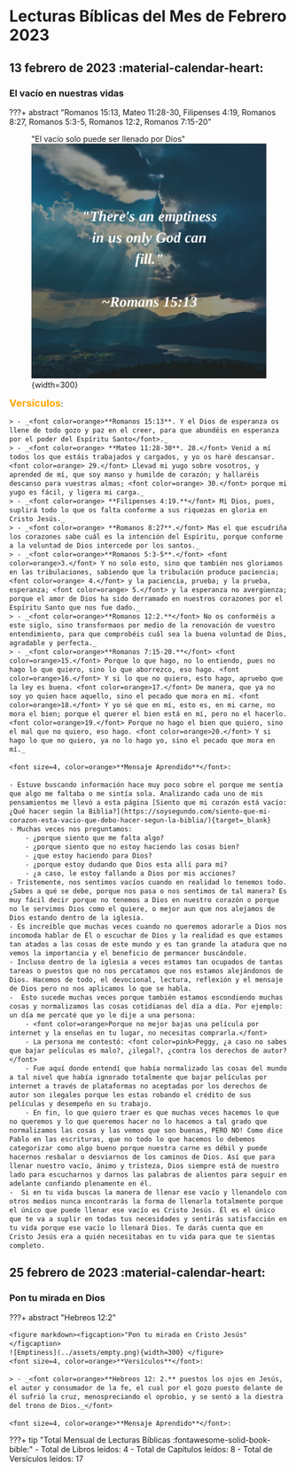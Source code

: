# **Lecturas Bíblicas del Mes de Febrero 2023**

## 13 febrero de 2023 :material-calendar-heart:
### El vacío en nuestras vidas
???+ abstract "Romanos 15:13, Mateo 11:28-30, Filipenses 4:19, Romanos 8:27, Romanos 5:3-5, Romanos 12:2, Romanos 7:15-20"
    <figure markdown><figcaption>"El vacío solo puede ser llenado por Dios"</figcaption>
    ![Emptiness](../assets/emptiness.png){width=300} </figure>
    <font size=4, color=orange>**Versículos**</font>:

    > - _<font color=orange>**Romanos 15:13**. Y el Dios de esperanza os llene de todo gozo y paz en el creer, para que abundéis en esperanza por el poder del Espíritu Santo</font>._
    > - _<font color=orange> **Mateo 11:28-30**. 28.</font> Venid a mí todos los que estáis trabajados y cargados, y yo os haré descansar. <font color=orange> 29.</font> Llevad mi yugo sobre vosotros, y aprended de mí, que soy manso y humilde de corazón; y hallaréis descanso para vuestras almas; <font color=orange> 30.</font> porque mi yugo es fácil, y ligera mi carga._
    > - _<font color=orange> **Filipenses 4:19.**</font> Mi Dios, pues, suplirá todo lo que os falta conforme a sus riquezas en gloria en Cristo Jesús._
    > - _<font color=orange> **Romanos 8:27**.</font> Mas el que escudriña los corazones sabe cuál es la intención del Espíritu, porque conforme a la voluntad de Dios intercede por los santos._
    > - _<font color=orange>**Romanos 5:3-5**.</font> <font color=orange>3.</font> Y no solo esto, sino que también nos gloriamos en las tribulaciones, sabiendo que la tribulación produce paciencia; <font color=orange> 4.</font> y la paciencia, prueba; y la prueba, esperanza; <font color=orange> 5.</font> y la esperanza no avergüenza; porque el amor de Dios ha sido derramado en nuestros corazones por el Espíritu Santo que nos fue dado._
    > - _<font color=orange>**Romanos 12:2.**</font> No os conforméis a este siglo, sino transformaos por medio de la renovación de vuestro entendimiento, para que comprobéis cuál sea la buena voluntad de Dios, agradable y perfecta._
    > - _<font color=orange>**Romanos 7:15-20.**</font> <font color=orange>15.</font> Porque lo que hago, no lo entiendo, pues no hago lo que quiero, sino lo que aborrezco, eso hago. <font color=orange>16.</font> Y si lo que no quiero, esto hago, apruebo que la ley es buena. <font color=orange>17.</font> De manera, que ya no soy yo quien hace aquello, sino el pecado que mora en mí. <font color=orange>18.</font> Y yo sé que en mí, esto es, en mi carne, no mora el bien; porque el querer el bien está en mí, pero no el hacerlo. <font color=orange>19.</font> Porque no hago el bien que quiero, sino el mal que no quiero, eso hago. <font color=orange>20.</font> Y si hago lo que no quiero, ya no lo hago yo, sino el pecado que mora en mí._

    <font size=4, color=orange>**Mensaje Aprendido**</font>:
    
    - Estuve buscando información hace muy poco sobre el porque me sentía que algo me faltaba o me sintía sola. Analizando cada uno de mis pensamientos me llevó a esta página [Siento que mi corazón está vacío: ¿Qué hacer según la Biblia?](https://soysegundo.com/siento-que-mi-corazon-esta-vacio-que-debo-hacer-segun-la-biblia/){target=_blank}
    - Muchas veces nos preguntamos: 
        - ¿porque siento que me falta algo? 
        - ¿porque siento que no estoy haciendo las cosas bien? 
        - ¿que estoy haciendo para Dios? 
        - ¿porque estoy dudando que Dios esta allí para mí? 
        - ¿a caso, le estoy fallando a Dios por mis acciones?
    - Tristemente, nos sentimos vacíos cuando en realidad lo tenemos todo. ¿Sabes a qué se debe, porque nos pasa o nos sentimos de tal manera? Es muy fácil decir porque no tenemos a Dios en nuestro corazón o porque no le servimos Dios como el quiere, o mejor aun que nos alejamos de Dios estando dentro de la iglesia. 
    - Es increíble que muchas veces cuando no queremos adorarle a Dios nos incomoda hablar de Él o escuchar de Dios y la realidad es que estamos tan atados a las cosas de este mundo y es tan grande la atadura que no vemos la importancia y el beneficio de permancer buscándole.
    - Incluso dentro de la iglesia a veces estamos tan ocupados de tantas tareas o puestos que no nos percatamos que nos estamos alejándonos de Dios. Hacemos de todo, el devocional, lectura, reflexión y el mensaje de Dios pero no nos aplicamos lo que se habla. 
    -  Esto sucede muchas veces porque también estamos escondiendo muchas cosas y normalizamos las cosas cotidianas del día a día. Por ejemplo: un día me percaté que yo le dije a una persona:
        - <font color=orange>Porque no mejor bajas una película por internet y la enseñas en tu lugar, no necesitas comprarla.</font>
        - La persona me contestó: <font color=pink>Peggy, ¿a caso no sabes que bajar películas es malo?, ¿ilegal?, ¿contra los derechos de autor?</font>
        - Fue aquí donde entendí que había normalizado las cosas del mundo a tal nivel que había ignorado totalmente que bajar películas por internet a través de plataformas no aceptadas por los derechos de autor son ilegales porque les estas robando el crédito de sus películas y desempeño en su trabajo. 
        - En fin, lo que quiero traer es que muchas veces hacemos lo que no queremos y lo que queremos hacer no lo hacemos a tal grado que normalizamos las cosas y las vemos que son buenas, PERO NO! Como dice Pablo en las escrituras, que no todo lo que hacemos lo debemos categorizar como algo bueno porque nuestra carne es débil y puede hacernos resbalar o desviarnos de los caminos de Dios. Así que para llenar nuestro vacío, ánimo y tristeza, Dios siempre está de nuestro lado para escucharnos y darnos las palabras de alientos para seguir en adelante confiando plenamente en él. 
    -  Si en tu vida buscas la manera de llenar ese vacío y llenandolo con otros medios nunca encontrarás la forma de llenarla totalmente porque el único que puede llenar ese vacío es Cristo Jesús. Él es el único que te va a suplir en todas tus necesidades y sentirás satisfacción en tu vida porque ese vacío lo llenará Dios. Te darás cuenta que en Cristo Jesús era a quién necesitabas en tu vida para que te sientas completo.

## 25 febrero de 2023 :material-calendar-heart:
### Pon tu mirada en Dios
???+ abstract "Hebreos 12:2"
    
    <figure markdown><figcaption>"Pon tu mirada en Cristo Jesús"</figcaption>
    ![Emptiness](../assets/empty.png){width=300} </figure>
    <font size=4, color=orange>**Versículos**</font>:

    > - _<font color=orange>**Hebreos 12: 2.** puestos los ojos en Jesús, el autor y consumador de la fe, el cual por el gozo puesto delante de él sufrió la cruz, menospreciando el oprobio, y se sentó a la diestra del trono de Dios._</font>

    <font size=4, color=orange>**Mensaje Aprendido**</font>:


???+ tip "Total Mensual de Lecturas Bíblicas :fontawesome-solid-book-bible:" 
    - Total de Libros leídos: 4
    - Total de Capítulos leídos: 8
    - Total de Versículos leídos: 17

